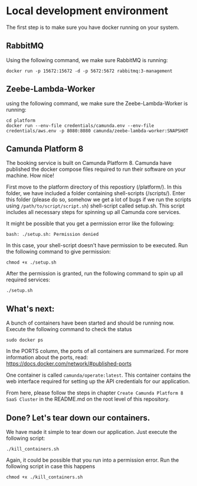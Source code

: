 # Local development environment

The first step is to make sure you have docker running on your system.

## RabbitMQ
Using the following command, we make sure RabbitMQ is running:

```
docker run -p 15672:15672 -d -p 5672:5672 rabbitmq:3-management
```

## Zeebe-Lambda-Worker
using the following command, we make sure the Zeebe-Lambda-Worker is running:

```
cd platform
docker run --env-file credentials/camunda.env --env-file credentials/aws.env -p 8080:8080 camunda/zeebe-lambda-worker:SNAPSHOT
```

## Camunda Platform 8
The booking service is built on Camunda Platform 8. Camunda have published the docker compose files required to run their software on your machine. How nice!

First move to the platform directory of this repostiory (/platform/). In this folder, we have included a folder containing shell-scripts (/scripts/). Enter this folder (please do so, somehow we get a lot of bugs if we run the scripts using ```/path/to/script/script.sh```) shell-script called setup.sh. This script includes all necessary steps for spinning up all Camunda core services.

It might be possible that you get a permission error like the following:
```
bash: ./setup.sh: Permission denied
```

In this case, your shell-script doesn't have permission to be executed. Run the following command to give permission:

```
chmod +x ./setup.sh
```

After the permission is granted, run the following command to spin up all required services:
```
./setup.sh
```


## What's next:

A bunch of containers have been started and should be running now. Execute the following command to check the status

```
sudo docker ps
```

In the PORTS column, the ports of all containers are summarized. For more information about the ports, read: https://docs.docker.com/network/#published-ports

One container is called ```camunda/operate:latest```. This container contains the web interface required for setting up the API credentials for our application.

From here, please follow the steps in chapter ```Create Camunda Platform 8 SaaS Cluster``` in the README.md on the root level of this repository.


## Done? Let's tear down our containers.

We have made it simple to tear down our application. Just execute the following script:
```
./kill_containers.sh
```

Again, it could be possible that you run into a permission error. Run the following script in case this happens

```
chmod +x ./kill_containers.sh
```

